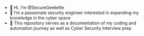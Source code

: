 - 👋 Hi, I’m @SecureGeekette
- 👀 I’m a passionate security engineer interested in expanding my knowledge in the cyber space
- 🌱 This repository serves as a documentation of my coding and automation journey as well as Cyber Security Interview prep

<!---
SecureGeekette/SecureGeekette is a ✨ special ✨ repository because its `README.md` (this file) appears on your GitHub profile.
You can click the Preview link to take a look at your changes.
--->

